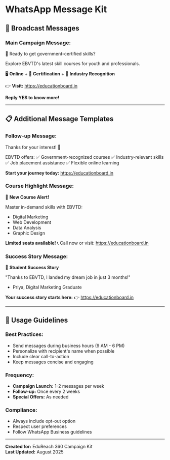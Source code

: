 # WhatsApp Message Kit

## 📱 Broadcast Messages

### **Main Campaign Message:**
🚀 Ready to get government-certified skills?

Explore EBVTD's latest skill courses for youth and professionals.

🖥 **Online** + 📜 **Certification** + 🤝 **Industry Recognition**

👉 **Visit:** https://educationboard.in

**Reply YES to know more!**

---

## 📋 Additional Message Templates

### **Follow-up Message:**
Thanks for your interest! 🙏

EBVTD offers:
✅ Government-recognized courses
✅ Industry-relevant skills
✅ Job placement assistance
✅ Flexible online learning

**Start your journey today:** https://educationboard.in

### **Course Highlight Message:**
🎯 **New Course Alert!**

Master in-demand skills with EBVTD:
- Digital Marketing
- Web Development  
- Data Analysis
- Graphic Design

**Limited seats available!**
📞 Call now or visit: https://educationboard.in

### **Success Story Message:**
🌟 **Student Success Story**

"Thanks to EBVTD, I landed my dream job in just 3 months!"
- Priya, Digital Marketing Graduate

**Your success story starts here:**
👉 https://educationboard.in

---

## 🎯 Usage Guidelines

### **Best Practices:**
- Send messages during business hours (9 AM - 6 PM)
- Personalize with recipient's name when possible
- Include clear call-to-action
- Keep messages concise and engaging

### **Frequency:**
- **Campaign Launch:** 1-2 messages per week
- **Follow-up:** Once every 2 weeks
- **Special Offers:** As needed

### **Compliance:**
- Always include opt-out option
- Respect user preferences
- Follow WhatsApp Business guidelines

---

**Created for:** EduReach 360 Campaign Kit  
**Last Updated:** August 2025

